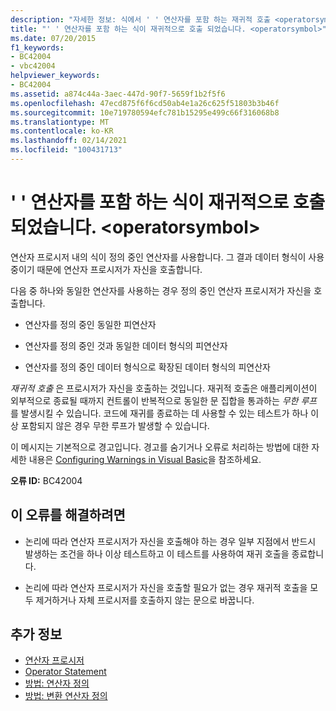 ```yaml
---
description: "자세한 정보: 식에서 ' ' 연산자를 포함 하는 재귀적 호출 <operatorsymbol>"
title: "' ' 연산자를 포함 하는 식이 재귀적으로 호출 되었습니다. <operatorsymbol>"
ms.date: 07/20/2015
f1_keywords:
- BC42004
- vbc42004
helpviewer_keywords:
- BC42004
ms.assetid: a874c44a-3aec-447d-90f7-5659f1b2f5f6
ms.openlocfilehash: 47ecd875f6f6cd50ab4e1a26c625f51803b3b46f
ms.sourcegitcommit: 10e719780594efc781b15295e499c66f316068b8
ms.translationtype: MT
ms.contentlocale: ko-KR
ms.lasthandoff: 02/14/2021
ms.locfileid: "100431713"
---
```

# <a name="expression-recursively-calls-containing-operator-operatorsymbol"></a>' ' 연산자를 포함 하는 식이 재귀적으로 호출 되었습니다. \<operatorsymbol>

연산자 프로시저 내의 식이 정의 중인 연산자를 사용합니다. 그 결과 데이터 형식이 사용 중이기 때문에 연산자 프로시저가 자신을 호출합니다.  
  
 다음 중 하나와 동일한 연산자를 사용하는 경우 정의 중인 연산자 프로시저가 자신을 호출합니다.  
  
- 연산자를 정의 중인 동일한 피연산자  
  
- 연산자를 정의 중인 것과 동일한 데이터 형식의 피연산자  
  
- 연산자를 정의 중인 데이터 형식으로 확장된 데이터 형식의 피연산자  
  
 *재귀적 호출* 은 프로시저가 자신을 호출하는 것입니다. 재귀적 호출은 애플리케이션이 외부적으로 종료될 때까지 컨트롤이 반복적으로 동일한 문 집합을 통과하는 *무한 루프* 를 발생시킬 수 있습니다. 코드에 재귀를 종료하는 데 사용할 수 있는 테스트가 하나 이상 포함되지 않은 경우 무한 루프가 발생할 수 있습니다.  
  
 이 메시지는 기본적으로 경고입니다. 경고를 숨기거나 오류로 처리하는 방법에 대한 자세한 내용은 [Configuring Warnings in Visual Basic](/visualstudio/ide/configuring-warnings-in-visual-basic)을 참조하세요.  
  
 **오류 ID:** BC42004  
  
## <a name="to-correct-this-error"></a>이 오류를 해결하려면  
  
- 논리에 따라 연산자 프로시저가 자신을 호출해야 하는 경우 일부 지점에서 반드시 발생하는 조건을 하나 이상 테스트하고 이 테스트를 사용하여 재귀 호출을 종료합니다.  
  
- 논리에 따라 연산자 프로시저가 자신을 호출할 필요가 없는 경우 재귀적 호출을 모두 제거하거나 자체 프로시저를 호출하지 않는 문으로 바꿉니다.  
  
## <a name="see-also"></a>추가 정보

- [연산자 프로시저](../programming-guide/language-features/procedures/operator-procedures.md)
- [Operator Statement](../language-reference/statements/operator-statement.md)
- [방법: 연산자 정의](../programming-guide/language-features/procedures/how-to-define-an-operator.md)
- [방법: 변환 연산자 정의](../programming-guide/language-features/procedures/how-to-define-a-conversion-operator.md)
